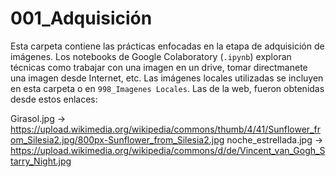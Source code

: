 # 001\_Adquisición

Esta carpeta contiene las prácticas enfocadas en la etapa de adquisición de imágenes. 
Los notebooks de Google Colaboratory (`.ipynb`) exploran técnicas como trabajar con una imagen en un drive, tomar directmanete 
una imagen desde Internet, etc.
Las imágenes locales utilizadas se incluyen en esta carpeta o en `998_Imagenes Locales`.
Las de la web, fueron obtenidas desde estos enlaces:

Girasol.jpg -> https://upload.wikimedia.org/wikipedia/commons/thumb/4/41/Sunflower_from_Silesia2.jpg/800px-Sunflower_from_Silesia2.jpg
noche_estrellada.jpg -> https://upload.wikimedia.org/wikipedia/commons/d/de/Vincent_van_Gogh_Starry_Night.jpg
